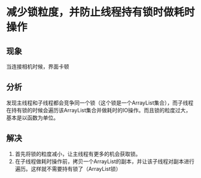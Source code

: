# 减少锁粒度，并防止线程持有锁时做耗时操作

## 现象
当连接相机时候，界面卡顿

## 分析
发现主线程和子线程都会竞争同一个锁（这个锁是一个ArrayList集合），而子线程在持有锁的时候会遍历该ArrayList集合并做耗时的IO操作。而且锁的粒度过大，基本是以函数为单位。

## 解决
1. 首先将锁的粒度减小，让主线程有更多的机会获取锁。
2. 在子线程做耗时操作前，拷贝一个ArrayList的副本，并让该子线程对副本进行遍历。这样就不需要持有锁了（ArrayList锁）

